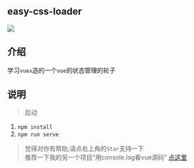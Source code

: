 ## easy-css-loader

![](https://img.shields.io/badge/vuec-1.0.0-blue.svg)


## 介绍

学习`vuex`造的一个`vue`的状态管理的轮子


## 说明
>启动
1. `npm install`
2. `npm run serve`
> 觉得对你有帮助,请点右上角的`Star`支持一下</br>
> 推荐一下我的另一个项目“用console.log看vue源码” [点这里](https://github.com/liuyangjike/vue-console)

